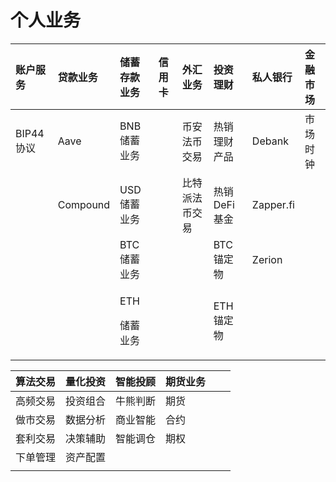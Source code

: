 # 个人业务



<table>
  <thead>
    <tr>
      <th style="text-align:left">&#x8D26;&#x6237;&#x670D;&#x52A1;</th>
      <th style="text-align:left">&#x8D37;&#x6B3E;&#x4E1A;&#x52A1;</th>
      <th style="text-align:left">&#x50A8;&#x84C4;&#x5B58;&#x6B3E;&#x4E1A;&#x52A1;</th>
      <th style="text-align:left">&#x4FE1;&#x7528;&#x5361;</th>
      <th style="text-align:left">&#x5916;&#x6C47;&#x4E1A;&#x52A1;</th>
      <th style="text-align:left">&#x6295;&#x8D44;&#x7406;&#x8D22;</th>
      <th style="text-align:left">&#x79C1;&#x4EBA;&#x94F6;&#x884C;</th>
      <th style="text-align:left">&#x91D1;&#x878D;&#x5E02;&#x573A;</th>
    </tr>
  </thead>
  <tbody>
    <tr>
      <td style="text-align:left">BIP44&#x534F;&#x8BAE;</td>
      <td style="text-align:left">Aave</td>
      <td style="text-align:left">BNB&#x50A8;&#x84C4;&#x4E1A;&#x52A1;</td>
      <td style="text-align:left"></td>
      <td style="text-align:left">&#x5E01;&#x5B89;&#x6CD5;&#x5E01;&#x4EA4;&#x6613;</td>
      <td style="text-align:left">&#x70ED;&#x9500;&#x7406;&#x8D22;&#x4EA7;&#x54C1;</td>
      <td style="text-align:left">Debank</td>
      <td style="text-align:left">&#x5E02;&#x573A;&#x65F6;&#x949F;</td>
    </tr>
    <tr>
      <td style="text-align:left"></td>
      <td style="text-align:left">Compound</td>
      <td style="text-align:left">USD&#x50A8;&#x84C4;&#x4E1A;&#x52A1;</td>
      <td style="text-align:left"></td>
      <td style="text-align:left">&#x6BD4;&#x7279;&#x6D3E;&#x6CD5;&#x5E01;&#x4EA4;&#x6613;</td>
      <td style="text-align:left">&#x70ED;&#x9500;DeFi&#x57FA;&#x91D1;</td>
      <td style="text-align:left">Zapper.fi</td>
      <td style="text-align:left"></td>
    </tr>
    <tr>
      <td style="text-align:left"></td>
      <td style="text-align:left"></td>
      <td style="text-align:left">BTC&#x50A8;&#x84C4;&#x4E1A;&#x52A1;</td>
      <td style="text-align:left"></td>
      <td style="text-align:left"></td>
      <td style="text-align:left">BTC&#x951A;&#x5B9A;&#x7269;</td>
      <td style="text-align:left">Zerion</td>
      <td style="text-align:left"></td>
    </tr>
    <tr>
      <td style="text-align:left"></td>
      <td style="text-align:left"></td>
      <td style="text-align:left">
        <p>ETH</p>
        <p>&#x50A8;&#x84C4;&#x4E1A;&#x52A1;</p>
      </td>
      <td style="text-align:left"></td>
      <td style="text-align:left"></td>
      <td style="text-align:left">ETH&#x951A;&#x5B9A;&#x7269;</td>
      <td style="text-align:left"></td>
      <td style="text-align:left"></td>
    </tr>
  </tbody>
</table>

| 算法交易 | 量化投资 | 智能投顾 | 期货业务 |  |  |
| :--- | :--- | :--- | :--- | :--- | :--- |
| 高频交易 | 投资组合 | 牛熊判断 | 期货 |  |  |
| 做市交易 | 数据分析 | 商业智能 | 合约 |  |  |
| 套利交易 | 决策辅助 | 智能调仓 | 期权 |  |  |
| 下单管理 | 资产配置 |  |  |  |  |
|  |  |  |  |  |  |



